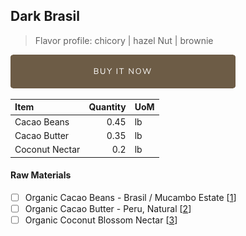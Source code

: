 ## Dark Brasil
> Flavor profile: chicory | hazel Nut | brownie

[![Buy Now](/assets/images/buy-now.png "Buy Now")](https://shop.osocra.com/products/22021316)

| Item | Quantity | UoM  |
| :---     | ---:    | :--- |
| Cacao Beans  | 0.45    | lb    |
| Cacao Butter   | 0.35    | lb    |
| Coconut Nectar   | 0.2      | lb      |

#### Raw Materials
- [ ] Organic Cacao Beans -  Brasil / Mucambo Estate [[1](/vendors)]
- [ ] Organic Cacao Butter - Peru, Natural [[2](/vendors)]
- [ ] Organic Coconut Blossom Nectar [[3](/vendors)]
